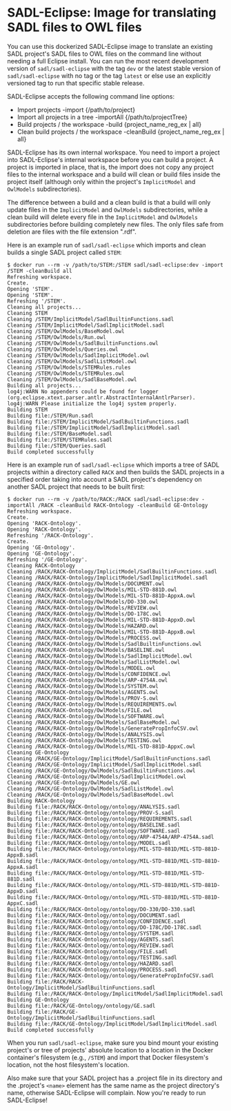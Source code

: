 <!-- markdownlint-disable line-length -->

# SADL-Eclipse: Image for translating SADL files to OWL files

You can use this dockerized SADL-Eclipse image to translate an
existing SADL project's SADL files to OWL files on the command line
without needing a full Eclipse install.  You can run the most recent
development version of `sadl/sadl-eclipse` with the tag `dev` or the
latest stable version of `sadl/sadl-eclipse` with no tag or the tag
`latest` or else use an explicitly versioned tag to run that specific
stable release.

SADL-Eclipse accepts the following command line options:

  - Import projects                         -import     {/path/to/project}
  - Import all projects in a tree           -importAll  {/path/to/projectTree}
  - Build projects / the workspace          -build      {project_name_reg_ex | all}
  - Clean build projects / the workspace    -cleanBuild {project_name_reg_ex | all}

SADL-Eclipse has its own internal workspace.  You need to import a
project into SADL-Eclipse's internal workspace before you can build a
project.  A project is imported in place, that is, the import does not
copy any project files to the internal workspace and a build will
clean or build files inside the project itself (although only within
the project's `ImplicitModel` and `OwlModels` subdirectories).

The difference between a build and a clean build is that a build will
only update files in the `ImplicitModel` and `OwlModels`
subdirectories, while a clean build will delete every file in the
`ImplicitModel` and `OwlModels` subdirectories before building
completely new files.  The only files safe from deletion are files
with the file extension ".rdf".

Here is an example run of `sadl/sadl-eclipse` which imports and clean
builds a single SADL project called `STEM`:

```shell
$ docker run --rm -v /path/to/STEM:/STEM sadl/sadl-eclipse:dev -import /STEM -cleanBuild all
Refreshing workspace.
Create.
Opening 'STEM'.
Opening 'STEM'.
Refreshing '/STEM'.
Cleaning all projects...
Cleaning STEM
Cleaning /STEM/ImplicitModel/SadlBuiltinFunctions.sadl
Cleaning /STEM/ImplicitModel/SadlImplicitModel.sadl
Cleaning /STEM/OwlModels/BaseModel.owl
Cleaning /STEM/OwlModels/Run.owl
Cleaning /STEM/OwlModels/SadlBuiltinFunctions.owl
Cleaning /STEM/OwlModels/Queries.owl
Cleaning /STEM/OwlModels/SadlImplicitModel.owl
Cleaning /STEM/OwlModels/SadlListModel.owl
Cleaning /STEM/OwlModels/STEMRules.rules
Cleaning /STEM/OwlModels/STEMRules.owl
Cleaning /STEM/OwlModels/SadlBaseModel.owl
Building all projects...
log4j:WARN No appenders could be found for logger (org.eclipse.xtext.parser.antlr.AbstractInternalAntlrParser).
log4j:WARN Please initialize the log4j system properly.
Building STEM
Building file:/STEM/Run.sadl
Building file:/STEM/ImplicitModel/SadlBuiltinFunctions.sadl
Building file:/STEM/ImplicitModel/SadlImplicitModel.sadl
Building file:/STEM/BaseModel.sadl
Building file:/STEM/STEMRules.sadl
Building file:/STEM/Queries.sadl
Build completed successfully
```

Here is an example run of `sadl/sadl-eclipse` which imports a tree of
SADL projects within a directory called `RACK` and then builds the
SADL projects in a specified order taking into account a SADL
project's dependency on another SADL project that needs to be built
first:

```shell
$ docker run --rm -v /path/to/RACK:/RACK sadl/sadl-eclipse:dev -importAll /RACK -cleanBuild RACK-Ontology -cleanBuild GE-Ontology
Refreshing workspace.
Create.
Opening 'RACK-Ontology'.
Opening 'RACK-Ontology'.
Refreshing '/RACK-Ontology'.
Create.
Opening 'GE-Ontology'.
Opening 'GE-Ontology'.
Refreshing '/GE-Ontology'.
Cleaning RACK-Ontology
Cleaning /RACK/RACK-Ontology/ImplicitModel/SadlBuiltinFunctions.sadl
Cleaning /RACK/RACK-Ontology/ImplicitModel/SadlImplicitModel.sadl
Cleaning /RACK/RACK-Ontology/OwlModels/DOCUMENT.owl
Cleaning /RACK/RACK-Ontology/OwlModels/MIL-STD-881D.owl
Cleaning /RACK/RACK-Ontology/OwlModels/MIL-STD-881D-AppxA.owl
Cleaning /RACK/RACK-Ontology/OwlModels/DO-330.owl
Cleaning /RACK/RACK-Ontology/OwlModels/REVIEW.owl
Cleaning /RACK/RACK-Ontology/OwlModels/DO-178C.owl
Cleaning /RACK/RACK-Ontology/OwlModels/MIL-STD-881D-AppxD.owl
Cleaning /RACK/RACK-Ontology/OwlModels/HAZARD.owl
Cleaning /RACK/RACK-Ontology/OwlModels/MIL-STD-881D-AppxB.owl
Cleaning /RACK/RACK-Ontology/OwlModels/PROCESS.owl
Cleaning /RACK/RACK-Ontology/OwlModels/SadlBuiltinFunctions.owl
Cleaning /RACK/RACK-Ontology/OwlModels/BASELINE.owl
Cleaning /RACK/RACK-Ontology/OwlModels/SadlImplicitModel.owl
Cleaning /RACK/RACK-Ontology/OwlModels/SadlListModel.owl
Cleaning /RACK/RACK-Ontology/OwlModels/MODEL.owl
Cleaning /RACK/RACK-Ontology/OwlModels/CONFIDENCE.owl
Cleaning /RACK/RACK-Ontology/OwlModels/ARP-4754A.owl
Cleaning /RACK/RACK-Ontology/OwlModels/SYSTEM.owl
Cleaning /RACK/RACK-Ontology/OwlModels/AGENTS.owl
Cleaning /RACK/RACK-Ontology/OwlModels/PROV-S.owl
Cleaning /RACK/RACK-Ontology/OwlModels/REQUIREMENTS.owl
Cleaning /RACK/RACK-Ontology/OwlModels/FILE.owl
Cleaning /RACK/RACK-Ontology/OwlModels/SOFTWARE.owl
Cleaning /RACK/RACK-Ontology/OwlModels/SadlBaseModel.owl
Cleaning /RACK/RACK-Ontology/OwlModels/GeneratePropInfoCSV.owl
Cleaning /RACK/RACK-Ontology/OwlModels/ANALYSIS.owl
Cleaning /RACK/RACK-Ontology/OwlModels/TESTING.owl
Cleaning /RACK/RACK-Ontology/OwlModels/MIL-STD-881D-AppxC.owl
Cleaning GE-Ontology
Cleaning /RACK/GE-Ontology/ImplicitModel/SadlBuiltinFunctions.sadl
Cleaning /RACK/GE-Ontology/ImplicitModel/SadlImplicitModel.sadl
Cleaning /RACK/GE-Ontology/OwlModels/SadlBuiltinFunctions.owl
Cleaning /RACK/GE-Ontology/OwlModels/SadlImplicitModel.owl
Cleaning /RACK/GE-Ontology/OwlModels/GE.owl
Cleaning /RACK/GE-Ontology/OwlModels/SadlListModel.owl
Cleaning /RACK/GE-Ontology/OwlModels/SadlBaseModel.owl
Building RACK-Ontology
Building file:/RACK/RACK-Ontology/ontology/ANALYSIS.sadl
Building file:/RACK/RACK-Ontology/ontology/PROV-S.sadl
Building file:/RACK/RACK-Ontology/ontology/REQUIREMENTS.sadl
Building file:/RACK/RACK-Ontology/ontology/BASELINE.sadl
Building file:/RACK/RACK-Ontology/ontology/SOFTWARE.sadl
Building file:/RACK/RACK-Ontology/ontology/ARP-4754A/ARP-4754A.sadl
Building file:/RACK/RACK-Ontology/ontology/MODEL.sadl
Building file:/RACK/RACK-Ontology/ontology/MIL-STD-881D/MIL-STD-881D-AppxB.sadl
Building file:/RACK/RACK-Ontology/ontology/MIL-STD-881D/MIL-STD-881D-AppxA.sadl
Building file:/RACK/RACK-Ontology/ontology/MIL-STD-881D/MIL-STD-881D.sadl
Building file:/RACK/RACK-Ontology/ontology/MIL-STD-881D/MIL-STD-881D-AppxD.sadl
Building file:/RACK/RACK-Ontology/ontology/MIL-STD-881D/MIL-STD-881D-AppxC.sadl
Building file:/RACK/RACK-Ontology/ontology/DO-330/DO-330.sadl
Building file:/RACK/RACK-Ontology/ontology/DOCUMENT.sadl
Building file:/RACK/RACK-Ontology/ontology/CONFIDENCE.sadl
Building file:/RACK/RACK-Ontology/ontology/DO-178C/DO-178C.sadl
Building file:/RACK/RACK-Ontology/ontology/SYSTEM.sadl
Building file:/RACK/RACK-Ontology/ontology/AGENTS.sadl
Building file:/RACK/RACK-Ontology/ontology/REVIEW.sadl
Building file:/RACK/RACK-Ontology/ontology/FILE.sadl
Building file:/RACK/RACK-Ontology/ontology/TESTING.sadl
Building file:/RACK/RACK-Ontology/ontology/HAZARD.sadl
Building file:/RACK/RACK-Ontology/ontology/PROCESS.sadl
Building file:/RACK/RACK-Ontology/ontology/GeneratePropInfoCSV.sadl
Building file:/RACK/RACK-Ontology/ImplicitModel/SadlBuiltinFunctions.sadl
Building file:/RACK/RACK-Ontology/ImplicitModel/SadlImplicitModel.sadl
Building GE-Ontology
Building file:/RACK/GE-Ontology/ontology/GE.sadl
Building file:/RACK/GE-Ontology/ImplicitModel/SadlBuiltinFunctions.sadl
Building file:/RACK/GE-Ontology/ImplicitModel/SadlImplicitModel.sadl
Build completed successfully
```

When you run `sadl/sadl-eclipse`, make sure you bind mount your
existing project's or tree of projects' absolute location to a
location in the Docker container's filesystem (e.g., `/STEM`) and
import that Docker filesystem's location, not the host filesystem's
location.

Also make sure that your SADL project has a .project file in its
directory and the .project's `<name>` element has the same name as the
project directory's name, otherwise SADL-Eclipse will complain.  Now
you're ready to run SADL-Eclipse!
